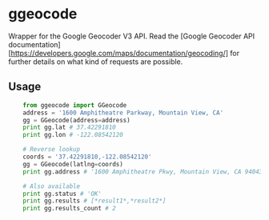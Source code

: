 # ggeocode

Wrapper for the Google Geocoder V3 API. Read the [Google Geocoder API documentation][https://developers.google.com/maps/documentation/geocoding/] for further details on what kind of requests are possible.

## Usage

```python
	from ggeocode import GGeocode
	address = '1600 Amphitheatre Parkway, Mountain View, CA'
	gg = GGeocode(address=address)
	print gg.lat # 37.42291810
	print gg.lon # -122.08542120

	# Reverse lookup
	coords = '37.42291810,-122.08542120'
	gg = GGeocode(latlng=coords)
	print gg.address # '1600 Amphitheatre Pkwy, Mountain View, CA 94043, USA'

	# Also available
	print gg.status # 'OK'
	print gg.results # [*result1*,*result2*]
	print gg.results_count # 2
```
